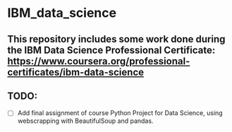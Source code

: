 # IBM_data_science

## This repository includes some work done during the IBM Data Science Professional Certificate: https://www.coursera.org/professional-certificates/ibm-data-science 
                                                                               
## TODO:                                                                   
- [ ] Add final assignment of course Python Project for Data Science, using webscrapping with BeautifulSoup and pandas.                                                           
